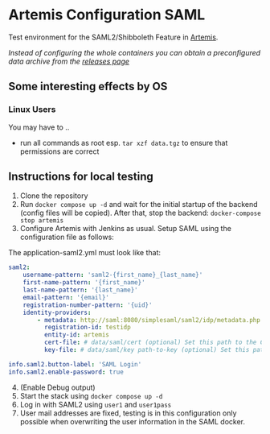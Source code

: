 # Artemis Configuration SAML
Test environment for the SAML2/Shibboleth Feature in [Artemis](https://github.com/ls1intum/Artemis).

*Instead of configuring the whole containers you can obtain a preconfigured data archive from the [releases page](https://github.com/kit-sdq/Artemis-SAML2-Test-Docker/releases)*


## Some interesting effects by OS

### Linux Users
You may have to ..
* run all commands as root esp. `tar xzf data.tgz` to ensure that permissions are correct

## Instructions for local testing

1. Clone the repository
2. Run `docker compose up -d` and wait for the initial startup of the backend (config files will be copied). After that, stop the backend: `docker-compose stop artemis`
3. Configure Artemis with Jenkins as usual. Setup SAML using the configuration file as follows:

The application-saml2.yml must look like that:
```yaml
saml2:
    username-pattern: 'saml2-{first_name}_{last_name}'
    first-name-pattern: '{first_name}'
    last-name-pattern: '{last_name}'
    email-pattern: '{email}'
    registration-number-pattern: '{uid}'
    identity-providers:
        - metadata: http://saml:8080/simplesaml/saml2/idp/metadata.php
          registration-id: testidp
          entity-id: artemis
          cert-file: # data/saml/cert (optional) Set this path to the Certificate for encryption/signing or leave it blank
          key-file: # data/saml/key path-to-key (optional) Set this path to the Key for encryption/ssigning or leave it blank

info.saml2.button-label: 'SAML Login'
info.saml2.enable-password: true
```

4. (Enable Debug output)
5. Start the stack using `docker compose up -d`
6. Log in with SAML2 using `user1` and `user1pass`
7. User mail addresses are fixed, testing is in this configuration only possible when overwriting the user information in the SAML docker. 
